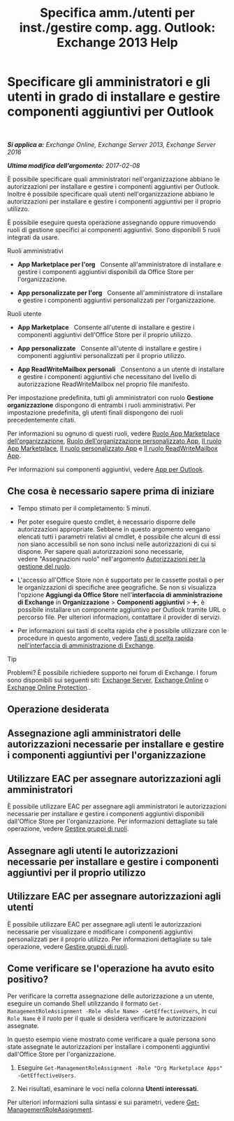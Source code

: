 ﻿---
title: 'Specifica amm./utenti per inst./gestire comp. agg. Outlook: Exchange 2013 Help'
TOCTitle: Specificare gli amministratori e gli utenti in grado di installare e gestire componenti aggiuntivi per Outlook
ms:assetid: 7ee4302d-b8bb-40a0-9810-10d3a0271bcb
ms:mtpsurl: https://technet.microsoft.com/it-it/library/JJ943754(v=EXCHG.150)
ms:contentKeyID: 52063114
ms.date: 04/23/2018
mtps_version: v=EXCHG.150
ms.translationtype: HT
---

# Specificare gli amministratori e gli utenti in grado di installare e gestire componenti aggiuntivi per Outlook

 

_**Si applica a:** Exchange Online, Exchange Server 2013, Exchange Server 2016_

_**Ultima modifica dell'argomento:** 2017-02-08_

È possibile specificare quali amministratori nell'organizzazione abbiano le autorizzazioni per installare e gestire i componenti aggiuntivi per Outlook. Inoltre è possibile specificare quali utenti nell'organizzazione abbiano le autorizzazioni per installare e gestire i componenti aggiuntivi per il proprio utilizzo.

È possibile eseguire questa operazione assegnando oppure rimuovendo ruoli di gestione specifici ai componenti aggiuntivi. Sono disponibili 5 ruoli integrati da usare.

Ruoli amministrativi

  - **App Marketplace per l'org**   Consente all'amministratore di installare e gestire i componenti aggiuntivi disponibili da Office Store per l'organizzazione.

  - **App personalizzate per l'org**   Consente all'amministratore di installare e gestire i componenti aggiuntivi personalizzati per l'organizzazione.

Ruoli utente

  - **App Marketplace**   Consente all'utente di installare e gestire i componenti aggiuntivi dell'Office Store per il proprio utilizzo.

  - **App personalizzate**   Consente all'utente di installare e gestire i componenti aggiuntivi personalizzati per il proprio utilizzo.

  - **App ReadWriteMailbox personali**   Consentono a un utente di installare e gestire i componenti aggiuntivi che necessitano del livello di autorizzazione ReadWriteMailbox nel proprio file manifesto.

Per impostazione predefinita, tutti gli amministratori con ruolo **Gestione organizzazione** dispongono di entrambi i ruoli amministrativi. Per impostazione predefinita, gli utenti finali dispongono dei ruoli precedentemente citati.

Per informazioni su ognuno di questi ruoli, vedere [Ruolo App Marketplace dell'organizzazione](org-marketplace-apps-role-exchange-2013-help.md), [Ruolo dell'organizzazione personalizzato App](org-custom-apps-role-exchange-2013-help.md), [Il ruolo App Marketplace](my-marketplace-apps-role-exchange-2013-help.md), [Il ruolo personalizzato App](my-custom-apps-role-exchange-2013-help.md) e [Il ruolo ReadWriteMailbox App](my-readwritemailbox-apps-role-exchange-2013-help.md).

Per informazioni sui componenti aggiuntivi, vedere [App per Outlook](https://docs.microsoft.com/it-it/exchange/clients-and-mobile-in-exchange-online/add-ins-for-outlook/add-ins-for-outlook).

## Che cosa è necessario sapere prima di iniziare

  - Tempo stimato per il completamento: 5 minuti.

  - Per poter eseguire questo cmdlet, è necessario disporre delle autorizzazioni appropriate. Sebbene in questo argomento vengano elencati tutti i parametri relativi al cmdlet, è possibile che alcuni di essi non siano accessibili se non sono inclusi nelle autorizzazioni di cui si dispone. Per sapere quali autorizzazioni sono necessarie, vedere "Assegnazioni ruolo" nell'argomento [Autorizzazioni per la gestione del ruolo](role-management-permissions-exchange-2013-help.md).

  - L'accesso all'Office Store non è supportato per le cassette postali o per le organizzazioni di specifiche aree geografiche. Se non si visualizza l'opzione **Aggiungi da Office Store** nell'**interfaccia di amministrazione di Exchange** in **Organizzazione** \> **Componenti aggiuntivi** \> ![Icona Aggiungi](images/JJ218640.c1e75329-d6d7-4073-a27d-498590bbb558(EXCHG.150).gif "Icona Aggiungi"), è possibile installare un componente aggiuntivo per Outlook tramite URL o percorso file. Per ulteriori informazioni, contattare il provider di servizi.

  - Per informazioni sui tasti di scelta rapida che è possibile utilizzare con le procedure in questo argomento, vedere [Tasti di scelta rapida nell'interfaccia di amministrazione di Exchange](keyboard-shortcuts-in-the-exchange-admin-center-exchange-online-protection-help.md).


> [!TIP]
> Problemi? È possibile richiedere supporto nei forum di Exchange. I forum sono disponibili sui seguenti siti: <A href="https://go.microsoft.com/fwlink/p/?linkid=60612">Exchange Server</A>, <A href="https://go.microsoft.com/fwlink/p/?linkid=267542">Exchange Online</A> o <A href="https://go.microsoft.com/fwlink/p/?linkid=285351">Exchange Online Protection</A>..



## Operazione desiderata

## Assegnazione agli amministratori delle autorizzazioni necessarie per installare e gestire i componenti aggiuntivi per l'organizzazione

## Utilizzare EAC per assegnare autorizzazioni agli amministratori

È possibile utilizzare EAC per assegnare agli amministratori le autorizzazioni necessarie per installare e gestire i componenti aggiuntivi disponibili dall'Office Store per l'organizzazione. Per informazioni dettagliate su tale operazione, vedere [Gestire gruppi di ruoli](manage-role-groups-exchange-2013-help.md).

## Assegnare agli utenti le autorizzazioni necessarie per installare e gestire i componenti aggiuntivi per il proprio utilizzo

## Utilizzare EAC per assegnare autorizzazioni agli utenti

È possibile utilizzare EAC per assegnare agli utenti le autorizzazioni necessarie per visualizzare e modificare i componenti aggiuntivi personalizzati per il proprio utilizzo. Per informazioni dettagliate su tale operazione, vedere [Gestire gruppi di ruoli](manage-role-groups-exchange-2013-help.md).

## Come verificare se l'operazione ha avuto esito positivo?

Per verificare la corretta assegnazione delle autorizzazione a un utente, eseguire un comando Shell utilizzando il formato `Get-ManagementRoleAssignment -Role <Role Name> -GetEffectiveUsers`, in cui `Role Name` è il ruolo per il quale si desidera verificare le autorizzazioni assegnate.

In questo esempio viene mostrato come verificare a quale persona sono state assegnate le autorizzazioni per installare i componenti aggiuntivi dall'Office Store per l'organizzazione.

1.  Eseguire `Get-ManagementRoleAssignment -Role "Org Marketplace Apps" -GetEffectiveUsers`.

2.  Nei risultati, esaminare le voci nella colonna **Utenti interessati**.

Per ulteriori informazioni sulla sintassi e sui parametri, vedere [Get-ManagementRoleAssignment](https://technet.microsoft.com/it-it/library/dd351024\(v=exchg.150\)).

